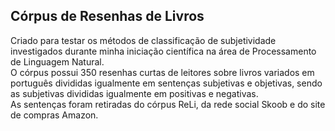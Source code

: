 <h2>Córpus de Resenhas de Livros</h2>
Criado para testar os métodos de classificação de subjetividade investigados durante minha iniciação científica na área de Processamento de Linguagem Natural.<br>
O córpus possui 350 resenhas curtas de leitores sobre livros variados em português divididas igualmente em sentenças subjetivas e objetivas, sendo as subjetivas divididas igualmente em positivas e negativas.<br>
As sentenças foram retiradas do córpus ReLi, da rede social Skoob e do site de compras Amazon.
